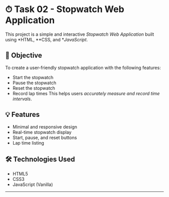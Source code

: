 # ⏱ Task 02 - Stopwatch Web Application
This project is a simple and interactive *Stopwatch Web Application* built using *HTML, **CSS, and **JavaScript*.
## 📌 Objective
To create a user-friendly stopwatch application with the following features:
- Start the stopwatch
- Pause the stopwatch
- Reset the stopwatch
- Record lap times
This helps users *accurately measure and record time intervals*.
## 💡 Features
- Minimal and responsive design
- Real-time stopwatch display
- Start, pause, and reset buttons
- Lap time listing
## 🛠 Technologies Used
- HTML5
- CSS3
- JavaScript (Vanilla)

---



